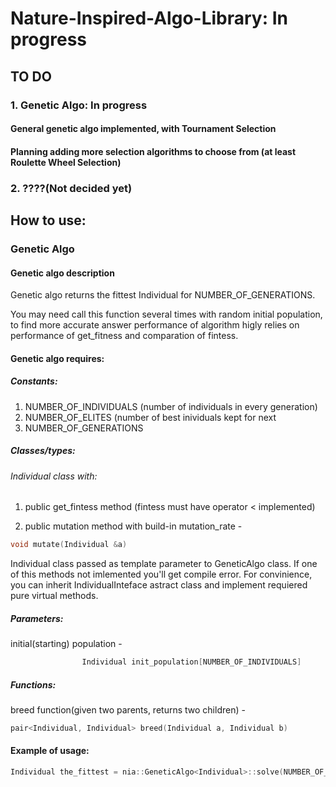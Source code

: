 # Nature-Inspired-Algo-Library: In progress
## TO DO
### 1. Genetic Algo: In progress
#### General genetic algo implemented, with Tournament Selection
#### Planning adding more selection algorithms to choose from \(at least Roulette Wheel Selection\)
### 2. ????\(Not decided yet\)
## How to use:
### Genetic Algo
#### Genetic algo description
Genetic algo returns the fittest Individual for NUMBER_OF_GENERATIONS.
				
You may need call this function several times with random initial population, to find more accurate answer performance of algorithm higly relies on performance of get_fitness and comparation of fintess.
#### Genetic algo requires:
##### Constants:
1. NUMBER_OF_INDIVIDUALS (number of individuals in every generation)
2. NUMBER_OF_ELITES (number of best inividuals kept for next 
3. NUMBER_OF_GENERATIONS

##### Classes/types:
###### Individual class with:
1. public get_fintess method (fintess must have operator < implemented)

2. public mutation method with build-in mutation_rate - 
```cpp
void mutate(Individual &a)
```
Individual class passed as template parameter to GeneticAlgo class. If one of this methods not imlemented you'll get compile error. For convinience, you can inherit IndividualInteface astract class and implement requiered pure virtual methods. 

##### Parameters:

initial(starting) population -
```cpp
				Individual init_population[NUMBER_OF_INDIVIDUALS] 
 ```
				
##### Functions:
breed function(given two parents, returns two children) - 
					
```cpp 
pair<Individual, Individual> breed(Individual a, Individual b)
```



#### Example of usage:
```cpp
Individual the_fittest = nia::GeneticAlgo<Individual>::solve(NUMBER_OF_INDIVIDUALS, NUMBER_OF_ELITES, NUMBER_OF_GENERATIONS,MUTATION_RATE, population, breed);
```